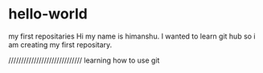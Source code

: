 # hello-world
my first repositaries
Hi my name is himanshu. I wanted to learn git hub so i am creating my first repositary.


/////////////////////////////
learning how to use git
